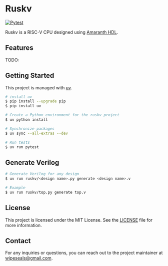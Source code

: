 # Ruskv

[![Pytest](https://github.com/wipeseals/ruskv/actions/workflows/pytest.yml/badge.svg)](https://github.com/wipeseals/ruskv/actions/workflows/pytest.yml)

Ruskv is a RISC-V CPU designed using [Amaranth HDL](https://github.com/amaranth-lang/amaranth).

## Features

TODO:

## Getting Started

This project is managed with [uv](https://docs.astral.sh/uv/).

```bash
# install uv
$ pip install --upgrade pip
$ pip install uv

# Create a Python environment for the ruskv project
$ uv python install

# Synchronize packages
$ uv sync --all-extras --dev

# Run tests
$ uv run pytest
```

## Generate Verilog

```bash
# Generate Verilog for any design
$ uv run ruskv/<design name>.py generate <design name>.v

# Example
$ uv run ruskv/top.py generate top.v
```

## License

This project is licensed under the MIT License. See the [LICENSE](LICENSE) file for more information.

## Contact

For any inquiries or questions, you can reach out to the project maintainer at [wipeseals@gmail.com](mailto:wipeseals@gmail.com).

